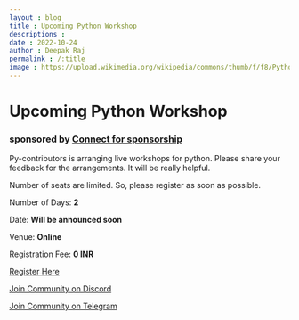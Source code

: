 ```yaml
---
layout : blog
title : Upcoming Python Workshop
descriptions : 
date : 2022-10-24
author : Deepak Raj
permalink : /:title
image : https://upload.wikimedia.org/wikipedia/commons/thumb/f/f8/Python_logo_and_wordmark.svg/2560px-Python_logo_and_wordmark.svg.png
---
```

<div class="jumbotron text-light text-center p-4">
	<h1><strong>Upcoming Python Workshop</strong></h1>
</div>

<div class="text-center">
    <h3>sponsored by <a href="mailto:pycontributors@gmail.com">Connect for sponsorship</a></h3>
    <p>Py-contributors is arranging live workshops for python. Please share your feedback for the arrangements. It will be really helpful.</p>
    <p> Number of seats are limited. So, please register as soon as possible.</p>
    <p> Number of Days: <strong>2</strong></p>
    <p> Date: <strong>Will be announced soon</strong></p>
    <p> Venue: <strong>Online</strong></p>
    <p> Registration Fee: <strong>0 INR</strong></p>
    <p><a class="btn btn-primary" href="https://forms.gle/vBpKU6w2JKtVHhbFA">Register Here</a></p>
    <p><a class="btn btn-primary" href="https://discord.gg/stvNNXut">Join Community on Discord</a></p>
    <p><a class="btn btn-primary" href="https://t.me/hacktober2022">Join Community on Telegram</a></p>
</div>
